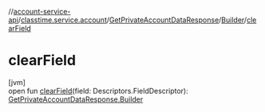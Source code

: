 //[account-service-api](../../../../index.md)/[classtime.service.account](../../index.md)/[GetPrivateAccountDataResponse](../index.md)/[Builder](index.md)/[clearField](clear-field.md)

# clearField

[jvm]\
open fun [clearField](clear-field.md)(field: Descriptors.FieldDescriptor): [GetPrivateAccountDataResponse.Builder](index.md)
